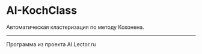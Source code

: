 # AI-KochClass

Автоматическая кластеризация по методу Кохонена.

---
Программа из проекта AI.Lector.ru
